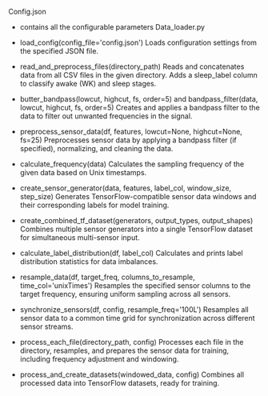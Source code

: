 Config.json
  - contains all the configurable parameters
Data_loader.py
  - load_config(config_file='config.json')
    Loads configuration settings from the specified JSON file.
  
  - read_and_preprocess_files(directory_path)
    Reads and concatenates data from all CSV files in the given directory. Adds a sleep_label column to classify awake (WK) and sleep stages.
  
  - butter_bandpass(lowcut, highcut, fs, order=5) and bandpass_filter(data, lowcut, highcut, fs, order=5)
    Creates and applies a bandpass filter to the data to filter out unwanted frequencies in the signal.
  
  - preprocess_sensor_data(df, features, lowcut=None, highcut=None, fs=25)
    Preprocesses sensor data by applying a bandpass filter (if specified), normalizing, and cleaning the data.
  
  - calculate_frequency(data)
    Calculates the sampling frequency of the given data based on Unix timestamps.
  
  - create_sensor_generator(data, features, label_col, window_size, step_size)
    Generates TensorFlow-compatible sensor data windows and their corresponding labels for model training.
  
  - create_combined_tf_dataset(generators, output_types, output_shapes)
    Combines multiple sensor generators into a single TensorFlow dataset for simultaneous multi-sensor input.
  
  - calculate_label_distribution(df, label_col)
    Calculates and prints label distribution statistics for data imbalances.
  
  - resample_data(df, target_freq, columns_to_resample, time_col='unixTimes')
    Resamples the specified sensor columns to the target frequency, ensuring uniform sampling across all sensors.
  
  - synchronize_sensors(df, config, resample_freq='100L')
    Resamples all sensor data to a common time grid for synchronization across different sensor streams.
  
  - process_each_file(directory_path, config)
    Processes each file in the directory, resamples, and prepares the sensor data for training, including frequency adjustment and windowing.
  
  - process_and_create_datasets(windowed_data, config)
    Combines all processed data into TensorFlow datasets, ready for training.


    
